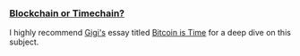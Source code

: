 ### [Blockchain or Timechain?](#blochain-or-timechain)

I highly recommend <a class="underline text-blue-400 hover:text-[#3c6594]" href="https://dergigi.com" target="_blank" rel="noopener noreferrer">Gigi's</a></strong> essay titled
<a class="underline text-blue-400 hover:text-[#3c6594]" href="https://dergigi.com/2021/01/14/bitcoin-is-time/" target="_blank" rel="noopener noreferrer">Bitcoin is Time</a>
for a deep dive on this subject.

